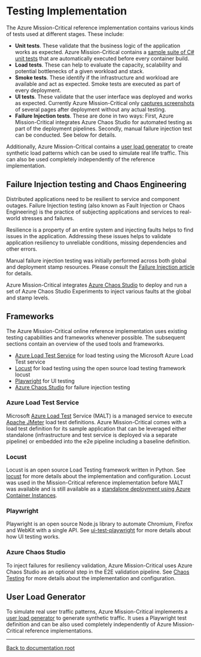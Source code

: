 # Testing Implementation

The Azure Mission-Critical reference implementation contains various kinds of tests used at different stages. These include:

- **Unit tests**. These validate that the business logic of the application works as expected. Azure Mission-Critical contains a [sample suite of C# unit tests](/src/app/AlwaysOn.Tests/README.md) that are automatically executed before every container build.
- **Load tests**. These can help to evaluate the capacity, scalability and potential bottlenecks of a given workload and stack.
- **Smoke tests**. These identify if the infrastructure and workload are available and act as expected. Smoke tests are executed as part of every deployment.
- **UI tests**. These validate that the user interface was deployed and works as expected. Currently Azure Mission-Critical only [captures screenshots](/src/testing/ui-test-playwright/README.md) of several pages after deployment without any actual testing.
- **Failure Injection tests**. These are done in two ways: First, Azure Mission-Critical integrates Azure Chaos Studio for automated testing as part of the deployment pipelines. Secondly, manual failure injection test can be conducted. See below for details.

Additionally, Azure Mission-Critical contains a [user load generator](/src/testing/userload-generator/README.md) to create synthetic load patterns which can be used to simulate real life traffic. This can also be used completely independently of the reference implementation.

## Failure Injection testing and Chaos Engineering

Distributed applications need to be resilient to service and component outages. Failure Injection testing (also known as Fault Injection or Chaos Engineering) is the practice of subjecting applications and services to real-world stresses and failures.

Resilience is a property of an entire system and injecting faults helps to find issues in the application. Addressing these issues helps to validate application resiliency to unreliable conditions, missing dependencies and other errors.

Manual failure injection testing was initially performed across both global and deployment stamp resources. Please consult the [Failure Injection article](https://docs.microsoft.com/azure/architecture/reference-architectures/containers/aks-mission-critical/mission-critical-deploy-test#testing-failure-injection-testing-and-chaos-engineering) for details.

Azure Mission-Critical integrates [Azure Chaos Studio](https://aka.ms/chaosstudio) to deploy and run a set of Azure Chaos Studio Experiments to inject various faults at the global and stamp levels.

## Frameworks

The Azure Mission-Critical online reference implementation uses existing testing capabilities and frameworks whenever possible. The subsequent sections contain an overview of the used tools and frameworks.

- [Azure Load Test Service](#azure-load-test-service) for load testing using the Microsoft Azure Load Test service
- [Locust](#locust) for load testing using the open source load testing framework locust
- [Playwright](#playwright) for UI testing
- [Azure Chaos Studio](#azure-chaos-studio) for failure injection testing

### Azure Load Test Service

Microsoft [Azure Load Test](https://docs.microsoft.com/azure/load-testing/overview-what-is-azure-load-testing) Service (MALT) is a managed service to execute [Apache JMeter](https://jmeter.apache.org/) load test definitions. Azure Mission-Critical comes with a load test definition for its sample application that can be leveraged either standalone (infrastructure and test service is deployed via a separate pipeline) or embedded into the e2e pipeline including a baseline definition.

### Locust

Locust is an open source Load Testing framework written in Python. See [locust](./loadtest-locust/README.md) for more details about the implementation and configuration. Locust was used in the Mission-Critical reference implementation before MALT was available and is still available as a [standalone deployment using Azure Container Instances](https://medium.com/microsoftazure/globally-distributed-load-tests-in-azure-with-locust-aeb3a365cd60).

### Playwright

Playwright is an open source Node.js library to automate Chromium, Firefox and WebKit with a single API. See [ui-test-playwright](./ui-test-playwright/README.md) for more details about how UI testing works.

### Azure Chaos Studio

To inject failures for resiliency validation, Azure Mission-Critical uses Azure Chaos Studio as an optional step in the E2E validation pipeline. See [Chaos Testing](./chaos-testing/README.md) for more details about the implementation and configuration.

## User Load Generator

To simulate real user traffic patterns, Azure Mission-Critical implements a [user load generator](./userload-generator/README.md) to generate synthetic traffic. It uses a Playwright test definition and can be also used completely independently of Azure Mission-Critical reference implementations.

---

[Back to documentation root](/docs/README.md)
